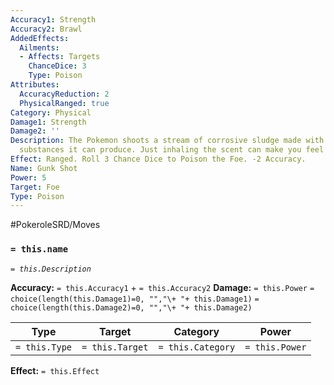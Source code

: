 ```yaml
---
Accuracy1: Strength
Accuracy2: Brawl
AddedEffects:
  Ailments:
  - Affects: Targets
    ChanceDice: 3
    Type: Poison
Attributes:
  AccuracyReduction: 2
  PhysicalRanged: true
Category: Physical
Damage1: Strength
Damage2: ''
Description: The Pokemon shoots a stream of corrosive sludge made with the most toxic
  substances it can produce. Just inhaling the scent can make you feel very sick.
Effect: Ranged. Roll 3 Chance Dice to Poison the Foe. -2 Accuracy.
Name: Gunk Shot
Power: 5
Target: Foe
Type: Poison
---
```


#PokeroleSRD/Moves

### `= this.name` 
*`= this.Description`*

**Accuracy:** `= this.Accuracy1` + `= this.Accuracy2`
**Damage:** `= this.Power` `= choice(length(this.Damage1)=0, "","\+ "+ this.Damage1)` `= choice(length(this.Damage2)=0, "","\+ "+ this.Damage2)`

| Type          | Target          | Category          | Power          |
| ------------- | --------------- | ----------------  | -------------- |
| `= this.Type` | `= this.Target` | `= this.Category` | `= this.Power` | 

**Effect:** `= this.Effect`